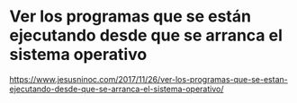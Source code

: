 # Ver los programas que se están ejecutando desde que se arranca el sistema operativo
https://www.jesusninoc.com/2017/11/26/ver-los-programas-que-se-estan-ejecutando-desde-que-se-arranca-el-sistema-operativo/
